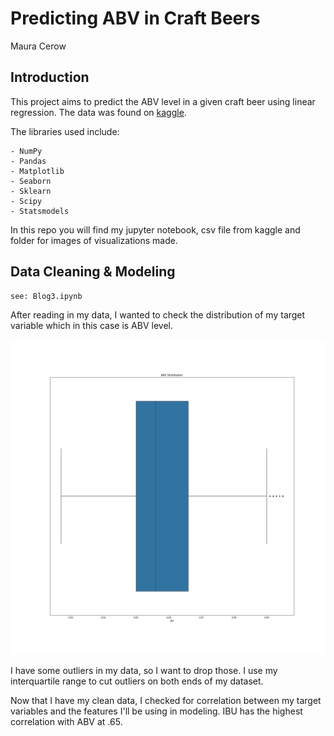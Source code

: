 # Predicting ABV in Craft Beers
Maura Cerow

## Introduction

This project aims to predict the ABV level in a given craft beer using linear regression. The data was found on [kaggle](https://www.kaggle.com/neuromusic/avocado-prices/data).

The libraries used include:

    - NumPy
    - Pandas
    - Matplotlib
    - Seaborn
    - Sklearn
    - Scipy
    - Statsmodels

In this repo you will find my jupyter notebook, csv file from kaggle and folder for images of visualizations made.

## Data Cleaning & Modeling

    see: Blog3.ipynb
    
After reading in my data, I wanted to check the distribution of my target variable which in this case is ABV level.

![](images/ABV_Dist.png)

I have some outliers in my data, so I want to drop those. I use my interquartile range to cut outliers on both ends of my dataset.

Now that I have my clean data, I checked for correlation between my target variables and the features I'll be using in modeling. IBU has the highest correlation with ABV at .65.

